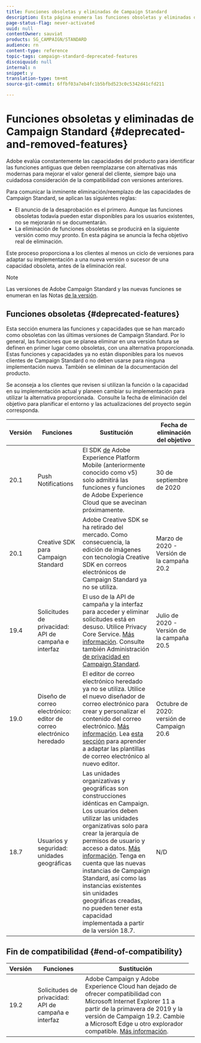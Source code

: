 ```yaml
---
title: Funciones obsoletas y eliminadas de Campaign Standard
description: Esta página enumera las funciones obsoletas y eliminadas de Adobe Campaign Standard.
page-status-flag: never-activated
uuid: null
contentOwner: sauviat
products: SG_CAMPAIGN/STANDARD
audience: rn
content-type: reference
topic-tags: campaign-standard-deprecated-features
discoiquuid: null
internal: n
snippet: y
translation-type: tm+mt
source-git-commit: 6ffbf03a7eb4fc1b5bfbd523c0c5342d41cfd211

---
```



# Funciones obsoletas y eliminadas de Campaign Standard {#deprecated-and-removed-features}

Adobe evalúa constantemente las capacidades del producto para identificar las funciones antiguas que deben reemplazarse con alternativas más modernas para mejorar el valor general del cliente, siempre bajo una cuidadosa consideración de la compatibilidad con versiones anteriores.

Para comunicar la inminente eliminación/reemplazo de las capacidades de Campaign Standard, se aplican las siguientes reglas:

* El anuncio de la desaprobación es el primero. Aunque las funciones obsoletas todavía pueden estar disponibles para los usuarios existentes, no se mejorarán ni se documentarán.
* La eliminación de funciones obsoletas se producirá en la siguiente versión como muy pronto. En esta página se anuncia la fecha objetivo real de eliminación.

Este proceso proporciona a los clientes al menos un ciclo de versiones para adaptar su implementación a una nueva versión o sucesor de una capacidad obsoleta, antes de la eliminación real.

>[!NOTE]
>Las versiones de Adobe Campaign Standard y las nuevas funciones se enumeran en las Notas [de la versión](../../rn/using/release-notes.md).


## Funciones obsoletas {#deprecated-features}

Esta sección enumera las funciones y capacidades que se han marcado como obsoletas con las últimas versiones de Campaign Standard. Por lo general, las funciones que se planea eliminar en una versión futura se definen en primer lugar como obsoletas, con una alternativa proporcionada. Estas funciones y capacidades ya no están disponibles para los nuevos clientes de Campaign Standard o no deben usarse para ninguna implementación nueva. También se eliminan de la documentación del producto.

Se aconseja a los clientes que revisen si utilizan la función o la capacidad en su implementación actual y planeen cambiar su implementación para utilizar la alternativa proporcionada.  Consulte la fecha de eliminación del objetivo para planificar el entorno y las actualizaciones del proyecto según corresponda.

<table> 
 <thead> 
  <tr> 
   <th> Versión<br /> </th> 
   <th> Funciones<br /> </th> 
   <th> Sustitución<br /> </th> 
    <th> Fecha de eliminación del objetivo<br /> </th>
  </tr> 
 </thead> 
 <tbody> 
  <tr> 
   <td> 20.1<br /> </td> 
   <td> Push Notifications<br /> </td> 
    <td> El SDK <a href="https://aep-sdks.gitbook.io/docs/version-4-sdk-end-of-support-faq">de</a> Adobe Experience Platform Mobile (anteriormente conocido como v5) solo admitirá las funciones y funciones de Adobe Experience Cloud que se avecinan próximamente. <br /> </td> 
    <td> 30 de septiembre de 2020<br /> </td> 
  </tr> 
  <tr> 
   <td> 20.1<br /> </td> 
   <td> Creative SDK para Campaign Standard<br /> </td> 
  <td> Adobe Creative SDK se ha retirado del mercado. Como consecuencia, la edición de imágenes con tecnología Creative SDK en correos electrónicos de Campaign Standard ya no se utiliza.<br /> </td>
  <td> Marzo de 2020 - Versión de la campaña 20.2<br /> </td> 
  </tr> 
  <tr> 
   <td> 19.4<br /> </td> 
   <td> Solicitudes de privacidad: API de campaña e interfaz<br /> </td>
    <td> El uso de la API de campaña y la interfaz para acceder y eliminar solicitudes está en desuso. Utilice Privacy Core Service. <a href="https://www.adobe.io/apis/experiencecloud/gdpr.html">Más información</a>. Consulte también Administración <a href="https://helpx.adobe.com/campaign/kb/acs-privacy.html">de privacidad en Campaign Standard</a>.<br /> </td>
    <td> Julio de 2020 - Versión de la campaña 20.5<br /> </td> 
  </tr>
  <tr> 
   <td> 19.0<br /> </td> 
   <td> Diseño de correo electrónico: editor de correo electrónico heredado<br /> </td>
    <td> El editor de correo electrónico heredado ya no se utiliza. Utilice el nuevo diseñador de correo electrónico para crear y personalizar el contenido del correo electrónico. <a href="https://docs.adobe.com/content/help/en/campaign-standard/using/designing-content/designing-content-in-adobe-campaign.html">Más información</a>. Lea <a href="https://docs.adobe.com/content/help/en/campaign-standard/using/designing-content/building-email-content/using-existing-content.html">esta sección</a> para aprender a adaptar las plantillas de correo electrónico al nuevo editor.<br /> </td>
    <td> Octubre de 2020: versión de Campaign 20.6<br /> </td> 
  </tr>
  <tr> 
   <td> 18.7<br /> </td> 
   <td> Usuarios y seguridad: unidades geográficas<br /> </td>
    <td> Las unidades organizativas y geográficas son construcciones idénticas en Campaign. Los usuarios deben utilizar las unidades organizativas solo para crear la jerarquía de permisos de usuario y acceso a datos. <a href="https://helpx.adobe.com/campaign/standard/administration/using/organizational-units.html">Más información</a>. Tenga en cuenta que las nuevas instancias de Campaign Standard, así como las instancias existentes sin unidades geográficas creadas, no pueden tener esta capacidad implementada a partir de la versión 18.7.<br /> </td>
    <td> N/D<br /> </td> 
  </tr> 
 </tbody> 
</table>

## Fin de compatibilidad {#end-of-compatibility}

<table> 
 <thead> 
  <tr> 
   <th> Versión<br /> </th> 
   <th> Funciones<br /> </th> 
   <th> Sustitución<br /> </th> 
 </tr> 
 </thead> 
 <tbody>
<tr> 
   <td> 19.2<br /> </td> 
   <td> Solicitudes de privacidad: API de campaña e interfaz<br /> </td>
    <td> Adobe Campaign y Adobe Experience Cloud han dejado de ofrecer compatibilidad con Microsoft Internet Explorer 11 a partir de la primavera de 2019 y la versión de Campaign 19.2. Cambie a Microsoft Edge u otro explorador compatible.  <a href="https://docs.adobe.com/content/help/en/campaign-standard/using/getting-started/discovering-the-interface/compatible-browsers.html">Más información</a>.<br /> </td>
    <td><br /> </td> 
  </tr>
  </tbody> 
</table>
